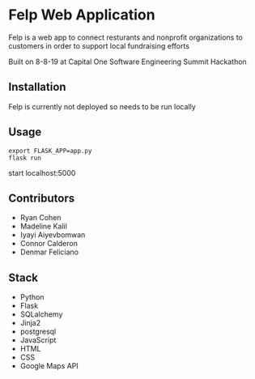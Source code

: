 # Felp Web Application

Felp is a web app to connect resturants and nonprofit organizations to
customers in order to support local fundraising efforts

Built on 8-8-19 at Capital One Software Engineering Summit Hackathon

## Installation
Felp is currently not deployed so needs to be run locally

## Usage
```
export FLASK_APP=app.py
flask run
```

start localhost:5000

## Contributors
* Ryan Cohen
* Madeline Kalil
* Iyayi Aiyevbomwan
* Connor Calderon
* Denmar Feliciano

## Stack
* Python
* Flask
* SQLalchemy
* Jinja2
* postgresql
* JavaScript
* HTML
* CSS
* Google Maps API
